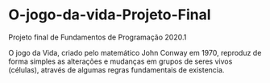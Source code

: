 # O-jogo-da-vida-Projeto-Final
Projeto final de Fundamentos de Programação 2020.1

O jogo da Vida, criado pelo matemático John Conway em 1970, reproduz de forma simples as alterações e 
mudanças em grupos de seres vivos (células), através de algumas regras fundamentais de existencia.
